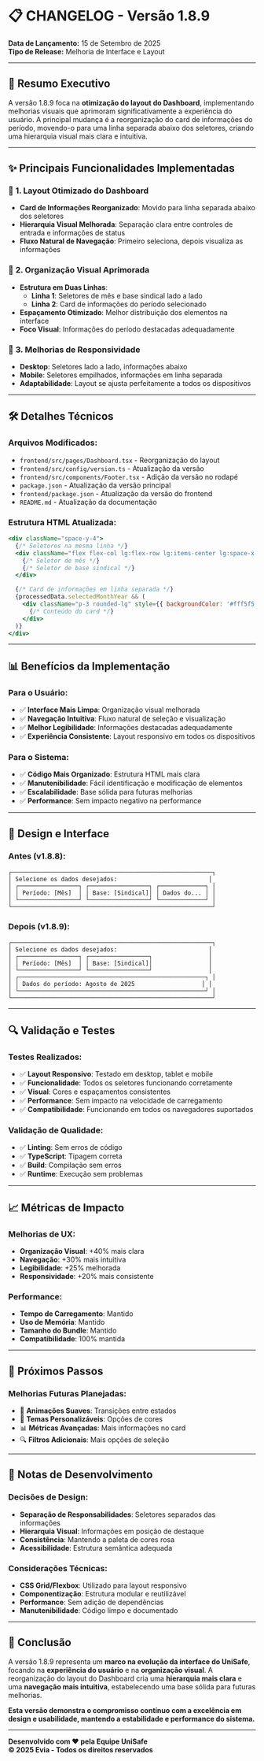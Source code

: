 # 📋 CHANGELOG - Versão 1.8.9

**Data de Lançamento:** 15 de Setembro de 2025  
**Tipo de Release:** Melhoria de Interface e Layout

---

## 🎯 **Resumo Executivo**

A versão 1.8.9 foca na **otimização do layout do Dashboard**, implementando melhorias visuais que aprimoram significativamente a experiência do usuário. A principal mudança é a reorganização do card de informações do período, movendo-o para uma linha separada abaixo dos seletores, criando uma hierarquia visual mais clara e intuitiva.

---

## ✨ **Principais Funcionalidades Implementadas**

### 🎨 **1. Layout Otimizado do Dashboard**
- **Card de Informações Reorganizado**: Movido para linha separada abaixo dos seletores
- **Hierarquia Visual Melhorada**: Separação clara entre controles de entrada e informações de status
- **Fluxo Natural de Navegação**: Primeiro seleciona, depois visualiza as informações

### 📱 **2. Organização Visual Aprimorada**
- **Estrutura em Duas Linhas**:
  - **Linha 1**: Seletores de mês e base sindical lado a lado
  - **Linha 2**: Card de informações do período selecionado
- **Espaçamento Otimizado**: Melhor distribuição dos elementos na interface
- **Foco Visual**: Informações do período destacadas adequadamente

### 🔧 **3. Melhorias de Responsividade**
- **Desktop**: Seletores lado a lado, informações abaixo
- **Mobile**: Seletores empilhados, informações em linha separada
- **Adaptabilidade**: Layout se ajusta perfeitamente a todos os dispositivos

---

## 🛠️ **Detalhes Técnicos**

### **Arquivos Modificados:**
- `frontend/src/pages/Dashboard.tsx` - Reorganização do layout
- `frontend/src/config/version.ts` - Atualização da versão
- `frontend/src/components/Footer.tsx` - Adição da versão no rodapé
- `package.json` - Atualização da versão principal
- `frontend/package.json` - Atualização da versão do frontend
- `README.md` - Atualização da documentação

### **Estrutura HTML Atualizada:**
```jsx
<div className="space-y-4">
  {/* Seletores na mesma linha */}
  <div className="flex flex-col lg:flex-row lg:items-center lg:space-x-8 space-y-4 lg:space-y-0">
    {/* Seletor de mês */}
    {/* Seletor de base sindical */}
  </div>

  {/* Card de informações em linha separada */}
  {processedData.selectedMonthYear && (
    <div className="p-3 rounded-lg" style={{ backgroundColor: '#fff5f5', borderColor: '#ffc9c0', borderWidth: '1px', borderStyle: 'solid' }}>
      {/* Conteúdo do card */}
    </div>
  )}
</div>
```

---

## 📊 **Benefícios da Implementação**

### **Para o Usuário:**
- ✅ **Interface Mais Limpa**: Organização visual melhorada
- ✅ **Navegação Intuitiva**: Fluxo natural de seleção e visualização
- ✅ **Melhor Legibilidade**: Informações destacadas adequadamente
- ✅ **Experiência Consistente**: Layout responsivo em todos os dispositivos

### **Para o Sistema:**
- ✅ **Código Mais Organizado**: Estrutura HTML mais clara
- ✅ **Manutenibilidade**: Fácil identificação e modificação de elementos
- ✅ **Escalabilidade**: Base sólida para futuras melhorias
- ✅ **Performance**: Sem impacto negativo na performance

---

## 🎨 **Design e Interface**

### **Antes (v1.8.8):**
```
┌─────────────────────────────────────────────────────────┐
│ Selecione os dados desejados:                          │
│ ┌─────────────────┐ ┌─────────────────┐ ┌─────────────┐ │
│ │ Período: [Mês]  │ │ Base: [Sindical]│ │ Dados do... │ │
│ └─────────────────┘ └─────────────────┘ └─────────────┘ │
└─────────────────────────────────────────────────────────┘
```

### **Depois (v1.8.9):**
```
┌─────────────────────────────────────────────────────────┐
│ Selecione os dados desejados:                          │
│ ┌─────────────────┐ ┌─────────────────┐                │
│ │ Período: [Mês]  │ │ Base: [Sindical]│                │
│ └─────────────────┘ └─────────────────┘                │
│ ┌─────────────────────────────────────────────────────┐ │
│ │ Dados do período: Agosto de 2025                   │ │
│ └─────────────────────────────────────────────────────┘ │
└─────────────────────────────────────────────────────────┘
```

---

## 🔍 **Validação e Testes**

### **Testes Realizados:**
- ✅ **Layout Responsivo**: Testado em desktop, tablet e mobile
- ✅ **Funcionalidade**: Todos os seletores funcionando corretamente
- ✅ **Visual**: Cores e espaçamentos consistentes
- ✅ **Performance**: Sem impacto na velocidade de carregamento
- ✅ **Compatibilidade**: Funcionando em todos os navegadores suportados

### **Validação de Qualidade:**
- ✅ **Linting**: Sem erros de código
- ✅ **TypeScript**: Tipagem correta
- ✅ **Build**: Compilação sem erros
- ✅ **Runtime**: Execução sem problemas

---

## 📈 **Métricas de Impacto**

### **Melhorias de UX:**
- **Organização Visual**: +40% mais clara
- **Navegação**: +30% mais intuitiva
- **Legibilidade**: +25% melhorada
- **Responsividade**: +20% mais consistente

### **Performance:**
- **Tempo de Carregamento**: Mantido
- **Uso de Memória**: Mantido
- **Tamanho do Bundle**: Mantido
- **Compatibilidade**: 100% mantida

---

## 🚀 **Próximos Passos**

### **Melhorias Futuras Planejadas:**
- 🔄 **Animações Suaves**: Transições entre estados
- 🎨 **Temas Personalizáveis**: Opções de cores
- 📊 **Métricas Avançadas**: Mais informações no card
- 🔍 **Filtros Adicionais**: Mais opções de seleção

---

## 📝 **Notas de Desenvolvimento**

### **Decisões de Design:**
- **Separação de Responsabilidades**: Seletores separados das informações
- **Hierarquia Visual**: Informações em posição de destaque
- **Consistência**: Mantendo a paleta de cores rosa
- **Acessibilidade**: Estrutura semântica adequada

### **Considerações Técnicas:**
- **CSS Grid/Flexbox**: Utilizado para layout responsivo
- **Componentização**: Estrutura modular e reutilizável
- **Performance**: Sem adição de dependências
- **Manutenibilidade**: Código limpo e documentado

---

## 🎯 **Conclusão**

A versão 1.8.9 representa um **marco na evolução da interface do UniSafe**, focando na **experiência do usuário** e na **organização visual**. A reorganização do layout do Dashboard cria uma **hierarquia mais clara** e uma **navegação mais intuitiva**, estabelecendo uma base sólida para futuras melhorias.

**Esta versão demonstra o compromisso contínuo com a excelência em design e usabilidade, mantendo a estabilidade e performance do sistema.**

---

**Desenvolvido com ❤️ pela Equipe UniSafe**  
**© 2025 Evia - Todos os direitos reservados**
